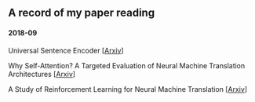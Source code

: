 ## A record of my paper reading

#### 2018-09

Universal Sentence Encoder [[Arxiv](https://arxiv.org/pdf/1803.11175.pdf)]

Why Self-Attention? A Targeted Evaluation of Neural Machine Translation Architectures [[Arxiv](https://arxiv.org/abs/1808.08946)]

A Study of Reinforcement Learning for Neural Machine Translation [[Arxiv](https://arxiv.org/abs/1808.08866)]

